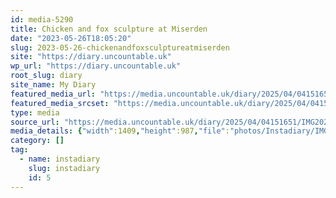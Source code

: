 ```yaml
---
id: media-5290
title: Chicken and fox sculpture at Miserden
date: "2023-05-26T18:05:20"
slug: 2023-05-26-chickenandfoxsculptureatmiserden
site: "https://diary.uncountable.uk"
wp_url: "https://diary.uncountable.uk"
root_slug: diary
site_name: My Diary
featured_media_url: "https://media.uncountable.uk/diary/2025/04/04151651/IMG20230526190520-edited.webp"
featured_media_srcset: "https://media.uncountable.uk/diary/2025/04/04151651/IMG20230526190520-edited-300x210.webp 300w, https://media.uncountable.uk/diary/2025/04/04151651/IMG20230526190520-edited-1024x717.webp 1024w, https://media.uncountable.uk/diary/2025/04/04151651/IMG20230526190520-edited-150x150.webp 150w, https://media.uncountable.uk/diary/2025/04/04151651/IMG20230526190520-edited-640x448.webp 640w, https://media.uncountable.uk/diary/2025/04/04151651/IMG20230526190520-edited.webp 1409w"
type: media
source_url: "https://media.uncountable.uk/diary/2025/04/04151651/IMG20230526190520-edited.webp"
media_details: {"width":1409,"height":987,"file":"photos/Instadiary/IMG20230526190520-edited.webp","filesize":143302,"sizes":{"medium":{"file":"IMG20230526190520-edited-300x210.webp","width":300,"height":210,"filesize":24672,"mime_type":"image/webp","source_url":"https://media.uncountable.uk/diary/2025/04/04151651/IMG20230526190520-edited-300x210.webp"},"large":{"file":"IMG20230526190520-edited-1024x717.webp","width":1024,"height":717,"filesize":193218,"mime_type":"image/webp","source_url":"https://media.uncountable.uk/diary/2025/04/04151651/IMG20230526190520-edited-1024x717.webp"},"thumbnail":{"file":"IMG20230526190520-edited-150x150.webp","width":150,"height":150,"filesize":9290,"mime_type":"image/webp","source_url":"https://media.uncountable.uk/diary/2025/04/04151651/IMG20230526190520-edited-150x150.webp"},"mobwidth":{"file":"IMG20230526190520-edited-640x448.webp","width":640,"height":448,"filesize":96696,"mime_type":"image/webp","source_url":"https://media.uncountable.uk/diary/2025/04/04151651/IMG20230526190520-edited-640x448.webp"},"full":{"file":"IMG20230526190520-edited.webp","width":1409,"height":987,"mime_type":"image/webp","source_url":"https://media.uncountable.uk/diary/2025/04/04151651/IMG20230526190520-edited.webp"}},"image_meta":{"aperture":"0","credit":"","camera":"","caption":"","created_timestamp":"0","copyright":"","focal_length":"0","iso":"0","shutter_speed":"0","title":"","orientation":"0","keywords":[]}}
category: []
tag:
  - name: instadiary
    slug: instadiary
    id: 5
---
```


